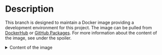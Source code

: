 # Description

This branch is designed to maintain a Docker image providing a development environment
for this project. The image can be pulled from
[DockerHub](https://hub.docker.com/r/paveloom/c-gpkernels) or
[GitHub Packages](https://github.com/paveloom-c/GPKernels/packages/379510). For more
information about the content of the image, see under the spoiler.

<details>
<summary>Content of the image</summary>
<ul>
  <li>
    Base image:
    <a href="https://github.com/paveloom-d/binder-julia-plots">paveloom/binder-julia-plots</a>
    (0.1.1)
  </li>
  <li>
    Python (3.8):
    <ul>
      <li>Additional packages:</li>
      <ul>
        <li><a href="https://github.com/dfm/kplr">kplr</a></li>
      </ul>
    </ul>
  </li>
  <li>
    Julia (1.5.1):
    <ul>
      <li>Additional packages:</li>
      <ul>
        <li><a href="https://github.com/JuliaAstro/LombScargle.jl">LombScargle.jl</a></li>
        <li><a href="https://github.com/stevengj/NBInclude.jl">NBInclude.jl</a></li>
        <li><a href="https://github.com/JuliaNLSolvers/Optim.jl/">Optim.jl</a></li>
        <li><a href="https://github.com/JuliaPy/PyCall.jl">PyCall.jl</a></li>
        <li><a href="https://github.com/willtebbutt/Stheno.jl">Stheno.jl</a></li>
        <li><a href="https://github.com/FluxML/Zygote.jl">Zygote.jl</a></li>
      <ul>
    </ul>
  </li>
</ul>
</details>
